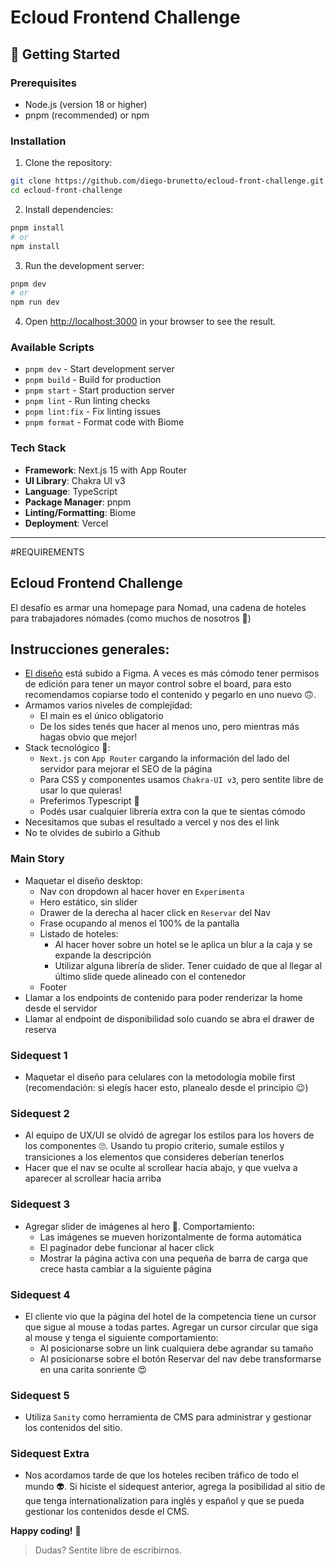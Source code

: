 # Ecloud Frontend Challenge

## 🚀 Getting Started

### Prerequisites
- Node.js (version 18 or higher)
- pnpm (recommended) or npm

### Installation

1. Clone the repository:
```bash
git clone https://github.com/diego-brunetto/ecloud-front-challenge.git
cd ecloud-front-challenge
```

2. Install dependencies:
```bash
pnpm install
# or
npm install
```

3. Run the development server:
```bash
pnpm dev
# or
npm run dev
```

4. Open [http://localhost:3000](http://localhost:3000) in your browser to see the result.

### Available Scripts

- `pnpm dev` - Start development server
- `pnpm build` - Build for production
- `pnpm start` - Start production server
- `pnpm lint` - Run linting checks
- `pnpm lint:fix` - Fix linting issues
- `pnpm format` - Format code with Biome

### Tech Stack

- **Framework**: Next.js 15 with App Router
- **UI Library**: Chakra UI v3
- **Language**: TypeScript
- **Package Manager**: pnpm
- **Linting/Formatting**: Biome
- **Deployment**: Vercel

---

#REQUIREMENTS
## Ecloud Frontend Challenge

El desafío es armar una homepage para Nomad, una cadena de hoteles para trabajadores nómades (como muchos de nosotros 🧳)

## Instrucciones generales:
- [El diseño](https://www.figma.com/design/y06rSLImOcbTmEbmbriZfY/Frontend---Challenge) está subido a Figma. A veces es más cómodo tener permisos de edición para tener un mayor control sobre el board, para esto recomendamos copiarse todo el contenido y pegarlo en uno nuevo 🙃.
- Armamos varios niveles de complejidad:
  - El main es el único obligatorio
  - De los sides tenés que hacer al menos uno, pero mientras más hagas obvio que mejor!
- Stack tecnológico 🤖:
  - `Next.js` con `App Router` cargando la información del lado del servidor para mejorar el SEO de la página
  - Para CSS y componentes usamos `Chakra-UI v3`, pero sentite libre de usar lo que quieras!
  - Preferimos Typescript 🤟
  - Podés usar cualquier librería extra con la que te sientas cómodo
- Necesitamos que subas el resultado a vercel y nos des el link
- No te olvides de subirlo a Github

### Main Story
- Maquetar el diseño desktop:
  - Nav con dropdown al hacer hover en `Experimenta`
  - Hero estático, sin slider
  - Drawer de la derecha al hacer click en `Reservar` del Nav
  - Frase ocupando al menos el 100% de la pantalla
  - Listado de hoteles:
    - Al hacer hover sobre un hotel se le aplica un blur a la caja y se expande la descripción
    - Utilizar alguna librería de slider. Tener cuidado de que al llegar al último slide quede alineado con el contenedor
  - Footer
- Llamar a los endpoints de contenido para poder renderizar la home desde el servidor
- Llamar al endpoint de disponibilidad solo cuando se abra el drawer de reserva

### Sidequest 1
- Maquetar el diseño para celulares con la metodología mobile first (recomendación: si elegís hacer esto, planealo desde el principio 😉)

### Sidequest 2
- Al equipo de UX/UI se olvidó de agregar los estilos para los hovers de los componentes 🙄. Usando tu propio criterio, sumale estilos y transiciones a los elementos que consideres deberían tenerlos
- Hacer que el nav se oculte al scrollear hacia abajo, y que vuelva a aparecer al scrollear hacia arriba

### Sidequest 3
- Agregar slider de imágenes al hero 🎠. Comportamiento:
  - Las imágenes se mueven horizontalmente de forma automática
  - El paginador debe funcionar al hacer click
  - Mostrar la página activa con una pequeña de barra de carga que crece hasta cambiar a la siguiente página

### Sidequest 4
- El cliente vio que la página del hotel de la competencia tiene un cursor que sigue al mouse a todas partes. Agregar un cursor circular que siga al mouse y tenga el siguiente comportamiento:
  - Al posicionarse sobre un link cualquiera debe agrandar su tamaño
  - Al posicionarse sobre el botón Reservar del nav debe transformarse en una carita sonriente 😍

### Sidequest 5
- Utiliza `Sanity` como herramienta de CMS para administrar y gestionar los contenidos del sitio.

### Sidequest Extra
- Nos acordamos tarde de que los hoteles reciben tráfico de todo el mundo 👽. Si hiciste el sidequest anterior, agrega la posibilidad al sitio de que tenga internationalization para inglés y español y que se pueda gestionar los contenidos desde el CMS.

**Happy coding!** 👾

> Dudas? Sentite libre de escribirnos.
